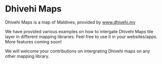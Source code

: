 # Dhivehi Maps
Dhivehi Maps is a map of Maldives, provided by www.dhivehi.mv

We have provided various examples on how to intergate Dhivehi Maps tile layer in different mapping libraries. Feel free to use it in your websites/apps. More features coming soon!

We will welcome your contributions on intergrating Dhivehi maps on any other mapping library.
